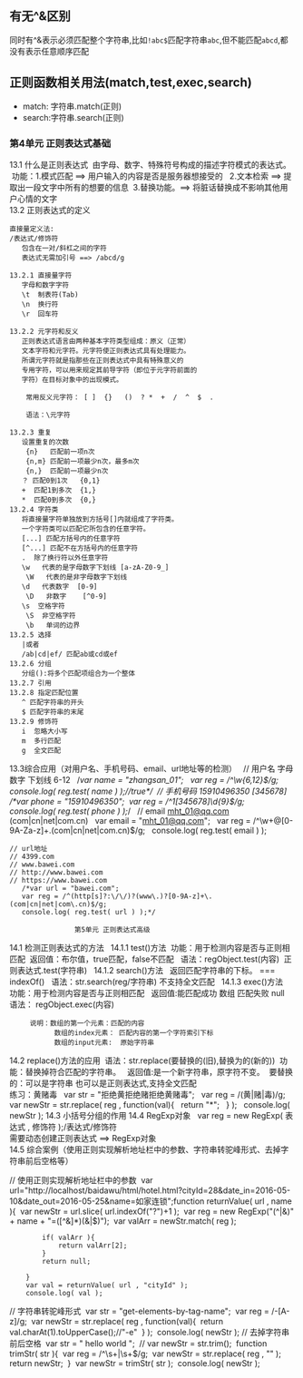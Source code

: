 ## 有无^&区别

同时有^&表示必须匹配整个字符串,比如`!abc$`匹配字符串`abc`,但不能匹配`abcd`,都没有表示任意顺序匹配

## 正则函数相关用法(match,test,exec,search)

* match: 字符串.match(正则)
* search:字符串.search(正则)

### 第4单元 正则表达式基础
13.1 什么是正则表达式
​	​	由字母、数字、特殊符号构成的描述字符模式的表达式。
​	​	功能：1.模式匹配  ==> 用户输入的内容是否是服务器想接受的
​	​		  2.文本检索  ==> 提取出一段文字中所有的想要的信息
​          3.替换功能。==> 将脏话替换成不影响其他用户心情的文字
​	​	
13.2 正则表达式的定义

	直接量定义法:
	/表达式/修饰符  
	​	包含在一对/斜杠之间的字符    
	​	表达式无需加引号 ==> /abcd/g 
	
	13.2.1 直接量字符
	​	字母和数字字符 
	​	\t  制表符(Tab)
	​	\n  换行符
	​	\r  回车符
	​	
	13.2.2 元字符和反义
	​	正则表达式语言由两种基本字符类型组成：原义（正常）
	​	文本字符和元字符。元字符使正则表达式具有处理能力。
	​	所谓元字符就是指那些在正则表达式中具有特殊意义的
	​	专用字符，可以用来规定其前导字符（即位于元字符前面的
	​	字符）在目标对象中的出现模式。
	​	
		常用反义元字符： [ ]  {}   ()  ? *  +  /  ^  $  . 
		
		语法：\元字符
	
	13.2.3 重复	
	​	设置重复的次数
	​    {n}   匹配前一项n次
	​    {n,m} 匹配前一项最少n次，最多m次 
	​    {n,}  匹配前一项最少n次     
	​	？ 匹配0到1次   {0,1}
	​	+  匹配1到多次  {1,}
	​	*  匹配0到多次  {0,}
	13.2.4 字符类
	​	将直接量字符单独放到方括号[]内就组成了字符类。
	​	一个字符类可以匹配它所包含的任意字符。
	​	[...] 匹配方括号内的任意字符
	​	[^...] 匹配不在方括号内的任意字符
	​	.  除了换行符以外任意字符
	​	\w   代表的是字母数字下划线 [a-zA-Z0-9_] 
	​    \W   代表的是非字母数字下划线
	​	\d   代表数字  [0-9]
	​    \D   非数字    [^0-9]
	​	\s  空格字符
	​    \S  非空格字符
	​    \b   单词的边界   
	13.2.5 选择
	​	|或者 
	​	/ab|cd|ef/ 匹配ab或cd或ef
	13.2.6 分组
	​	分组():将多个匹配项组合为一个整体
	13.2.7 引用
	13.2.8 指定匹配位置
	​	^ 匹配字符串的开头
	​	$ 匹配字符串的末尾
	13.2.9 修饰符
	​	i  忽略大小写
	​	m  多行匹配
	​	g  全文匹配
13.3综合应用（对用户名、手机号码、email、url地址等的检测）
​	​	// 用户名 字母 数字 下划线 6-12
​	​		/*var name = "zhangsan_01";
​	​		var reg = /^\w{6,12}$/g;
​	​		console.log( reg.test( name ) );//true*/
​	​	// 手机号码 15910496350   [345678]
​	​		/*var phone = "15910496350";
​	​		var reg = /^1[345678]\d{9}$/g;
​	​		console.log( reg.test( phone ) );*/
​	​	// email   mht_01@qq.com     (com|cn|net|com.cn)
​	​		var email = "mht_01@qq.com";
​	​		var reg = /^\w+@[0-9A-Za-z]+\.(com|cn|net|com\.cn)$/g;
​	​		console.log( reg.test( email ) );

	// url地址
	// 4399.com
	// www.bawei.com
	// http://www.bawei.com
	// https://www.bawei.com
	​	/*var url = "bawei.com";
	​	var reg = /^(http[s]?:\/\/)?(www\.)?[0-9A-z]+\.(com|cn|net|com\.cn)$/g;
	​	console.log( reg.test( url ) );*/
	
					第5单元 正则表达式高级
14.1 检测正则表达式的方法
​	​	14.1.1 test()方法
​	​		功能：用于检测内容是否与正则相匹配
​	​		返回值：布尔值，true匹配，false不匹配
​	​		语法：regObject.test(内容)
​	​		 正则表达式.test(字符串)
​	​	14.1.2 search()方法
​	​		返回匹配字符串的下标。  === indexOf()
​	​		语法：str.search(reg/字符串)    不支持全文匹配
​	​	14.1.3 exec()方法
​	​		功能：用于检测内容是否与正则相匹配
​	​		返回值:能匹配成功 数组  匹配失败  null
​	​		语法： regObject.exec(内容) 

		 说明：数组的第一个元素：匹配的内容
			   数组的index元素： 匹配内容的第一个字符索引下标
			   数组的input元素:  原始字符串
14.2 replace()方法的应用
​	​		语法：str.replace(要替换的(旧),替换为的(新的))
​	​		功能：替换掉符合匹配的字符串。
​	​		返回值:是一个新字符串，原字符不变。
​	​		要替换的：可以是字符串 也可以是正则表达式,支持全文匹配  
​	​		练习：黄赌毒
​	​		var str = "拒绝黄拒绝赌拒绝黄赌毒";
​	​		var reg = /(黄|赌|毒)/g;
​	​		var newStr = str.replace( reg , function(val){
​	​			return "*";
​	​		} );
​	​		console.log( newStr );
14.3 小括号分组的作用
14.4 RegExp对象
​	​	var reg = new RegExp( 表达式 , 修饰符  );/表达式/修饰符  
​	​	需要动态创建正则表达式  ==> RegExp对象 
​	​	
14.5 综合案例（使用正则实现解析地址栏中的参数、字符串转驼峰形式、去掉字符串前后空格等）

// 使用正则实现解析地址栏中的参数
​		var url="http://localhost/baidawu/html/hotel.html?cityId=28&date_in=2016-05-10&date_out=2016-05-25&name=如家连锁";
​		function returnValue( url , name ){
​			var newStr = url.slice( url.indexOf("?")+1 );
​		    var reg = new RegExp("(^|&)" + name + "=([^&]*)(&|$)");
​		    var valArr = newStr.match( reg );

		    if( valArr ){
		    	return valArr[2];
		    }
		    return null;
			
		}
		var val = returnValue( url , "cityId" );
		console.log( val );
// 字符串转驼峰形式	
​	var str = "get-elements-by-tag-name";
​			var reg = /-[A-z]/g;
​			var newStr = str.replace( reg , function(val){
​				return val.charAt(1).toUpperCase();//"-e"
​			}  );
​			console.log( newStr );
// 去掉字符串前后空格
​			var str = "  hello world  ";
​			// var newStr = str.trim();
​			function trimStr( str ){
​				var reg = /^\s+|\s+$/g;
​				var newStr = str.replace( reg , "" );
​				return newStr;
​			}
​			var newStr = trimStr( str );
​			console.log( newStr );